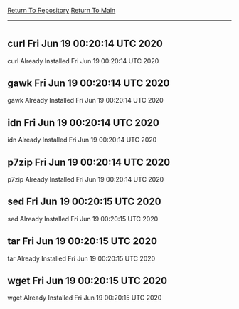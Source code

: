 [Return To Repository](https://github.com/deathbybandaid/piholeparser/)
[Return To Main](https://github.com/deathbybandaid/piholeparser/blob/master/RecentRunLogs/Mainlog.md)
____________________________________
# 
## curl Fri Jun 19 00:20:14 UTC 2020
curl Already Installed Fri Jun 19 00:20:14 UTC 2020
## gawk Fri Jun 19 00:20:14 UTC 2020
gawk Already Installed Fri Jun 19 00:20:14 UTC 2020
## idn Fri Jun 19 00:20:14 UTC 2020
idn Already Installed Fri Jun 19 00:20:14 UTC 2020
## p7zip Fri Jun 19 00:20:14 UTC 2020
p7zip Already Installed Fri Jun 19 00:20:14 UTC 2020
## sed Fri Jun 19 00:20:15 UTC 2020
sed Already Installed Fri Jun 19 00:20:15 UTC 2020
## tar Fri Jun 19 00:20:15 UTC 2020
tar Already Installed Fri Jun 19 00:20:15 UTC 2020
## wget Fri Jun 19 00:20:15 UTC 2020
wget Already Installed Fri Jun 19 00:20:15 UTC 2020
